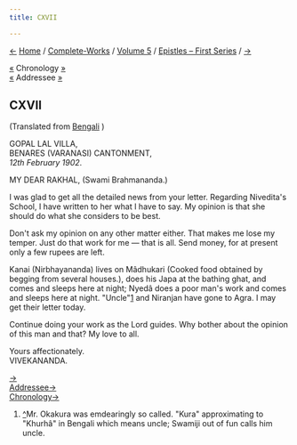 ```yaml
---
title: CXVII

---
```

<div>

[←](116_sister_nivedita.htm) [Home](../../../index.htm) /
[Complete-Works](../../complete_works.htm) / [Volume
5](../volume_5_contents.htm) / [Epistles – First
Series](epistles_first_series_contents.htm) / [→](118_rakhal.htm)

  

[«](116_sister_nivedita.htm) Chronology
[»](../../volume_9/letters_fifth_series/216_joe.htm)  
[«](../../volume_8/epistles_fourth_series/161_rakhal.htm) Addressee
[»](118_rakhal.htm)

## CXVII

(Translated from [Bengali](b8545e5117.pdf) )

GOPAL LAL VILLA,  
BENARES (VARANASI) CANTONMENT,  
*12th February 1902*.

MY DEAR RAKHAL, (Swami Brahmananda.)

I was glad to get all the detailed news from your letter. Regarding
Nivedita's School, I have written to her what I have to say. My opinion
is that she should do what she considers to be best.

Don't ask my opinion on any other matter either. That makes me lose my
temper. Just do that work for me — that is all. Send money, for at
present only a few rupees are left.

Kanai (Nirbhayananda) lives on Mâdhukari (Cooked food obtained by
begging from several houses.), does his Japa at the bathing ghat, and
comes and sleeps here at night; Nyedâ does a poor man's work and comes
and sleeps here at night. "Uncle"[1](#fn1) and Niranjan have gone to
Agra. I may get their letter today.

Continue doing your work as the Lord guides. Why bother about the
opinion of this man and that? My love to all.

Yours affectionately.  
VIVEKANANDA.

[→](118_rakhal.htm)  
[Addressee→](118_rakhal.htm)  
[Chronology→](../../volume_9/letters_fifth_series/216_joe.htm)

1.  [^](#txt1)Mr. Okakura was emdearingly so called. "Kura"
    approximating to "Khurhâ" in Bengali which means uncle; Swamiji out
    of fun calls him uncle.

</div>
